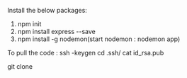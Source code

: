 Install the below packages:

1. npm init
2. npm install express --save
3. npm install -g nodemon(start nodemon : nodemon app)

To pull the code :
ssh -keygen
cd .ssh/
cat id_rsa.pub



git clone <sssh key>
